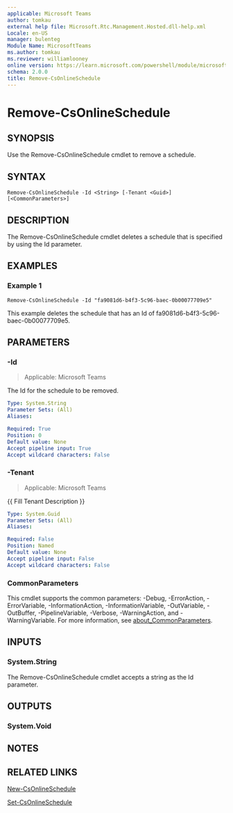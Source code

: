 ```yaml
---
applicable: Microsoft Teams
author: tomkau
external help file: Microsoft.Rtc.Management.Hosted.dll-help.xml
Locale: en-US
manager: bulenteg
Module Name: MicrosoftTeams
ms.author: tomkau
ms.reviewer: williamlooney
online version: https://learn.microsoft.com/powershell/module/microsoftteams/remove-csonlineschedule
schema: 2.0.0
title: Remove-CsOnlineSchedule
---
```


# Remove-CsOnlineSchedule

## SYNOPSIS
Use the Remove-CsOnlineSchedule cmdlet to remove a schedule.

## SYNTAX
```
Remove-CsOnlineSchedule -Id <String> [-Tenant <Guid>] [<CommonParameters>]
```

## DESCRIPTION
The Remove-CsOnlineSchedule cmdlet deletes a schedule that is specified by using the Id parameter.

## EXAMPLES

### Example 1
```
Remove-CsOnlineSchedule -Id "fa9081d6-b4f3-5c96-baec-0b00077709e5"
```

This example deletes the schedule that has an Id of fa9081d6-b4f3-5c96-baec-0b00077709e5.

## PARAMETERS

### -Id

> Applicable: Microsoft Teams

The Id for the schedule to be removed.

```yaml
Type: System.String
Parameter Sets: (All)
Aliases:

Required: True
Position: 0
Default value: None
Accept pipeline input: True
Accept wildcard characters: False
```

### -Tenant

> Applicable: Microsoft Teams

{{ Fill Tenant Description }}

```yaml
Type: System.Guid
Parameter Sets: (All)
Aliases:

Required: False
Position: Named
Default value: None
Accept pipeline input: False
Accept wildcard characters: False
```

### CommonParameters
This cmdlet supports the common parameters: -Debug, -ErrorAction, -ErrorVariable, -InformationAction, -InformationVariable, -OutVariable, -OutBuffer, -PipelineVariable, -Verbose, -WarningAction, and -WarningVariable. For more information, see [about_CommonParameters](https://go.microsoft.com/fwlink/?LinkID=113216).

## INPUTS

### System.String
The Remove-CsOnlineSchedule cmdlet accepts a string as the Id parameter.

## OUTPUTS

### System.Void

## NOTES

## RELATED LINKS

[New-CsOnlineSchedule](https://learn.microsoft.com/powershell/module/microsoftteams/new-csonlineschedule)

[Set-CsOnlineSchedule](https://learn.microsoft.com/powershell/module/microsoftteams/set-csonlineschedule)
